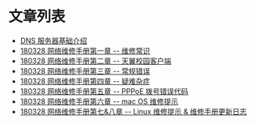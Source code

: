 <!-- TITLE: 科普文章 -->
<!-- SUBTITLE: 旨在科普网络基础知识 -->

# 文章列表

- [DNS 服务器基础介绍](/article/popular/科普-dns服务器基础介绍)
- [180328 网络维修手册第一章 -- 维修常识](/article/popular/科普-180328网络维修手册第一章-维修常识)
- [180328 网络维修手册第二章 -- 天翼校园客户端](/article/popular/科普-180328网络维修手册第二章-天翼校园客户端)
- [180328 网络维修手册第三章 -- 常规错误](/article/popular/科普-180328网络维修手册第三章-常规错误)
- [180328 网络维修手册第四章 -- 疑难杂症](/article/popular/科普-180328网络维修手册第四章-疑难杂症)
- [180328 网络维修手册第五章 -- PPPoE 拨号错误代码](/article/popular/科普-180328网络维修手册第五章-PPPoE拨号错误代码)
- [180328 网络维修手册第六章 -- mac OS 维修提示](/article/popular/科普-180328网络维修手册第六章-macOS维修提示)
- [180328 网络维修手册第七&八章 -- Linux 维修提示  & 维修手册更新日志](/article/popular/科普-180328网络维修手册第七&八章-Linux维修提示&维修手册更新日志)
